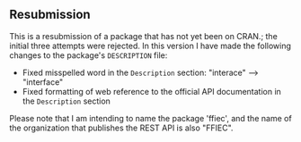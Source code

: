 ## Resubmission

This is a resubmission of a package that has not yet been on CRAN.; the initial three attempts were rejected. In this version I have made the following changes to the package's `DESCRIPTION` file:

* Fixed misspelled word in the `Description` section: "interace" --> "interface"
* Fixed formatting of web reference to the official API documentation in the `Description` section

Please note that I am intending to name the package 'ffiec', and the name of the organization that publishes the REST API is also "FFIEC".
